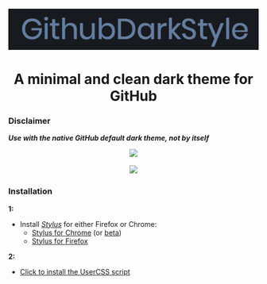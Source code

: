 <p align="center">
  <img src="assets/gds.png" />
</p>

<h1 align="center">A minimal and clean dark theme for GitHub</h1>

### Disclaimer

**_Use with the native GitHub default dark theme, not by itself_**

<p align="center">
  <img width="900"
       src="assets/profile-screenshot.png">
</p>

<p align="center">
  <img width="900"
       src="assets/org-screenshot.png">
</p>

### Installation

**1:**

- Install [*Stylus*](https://github.com/openstyles/stylus) for either Firefox or Chrome:
  * [Stylus for Chrome](https://chrome.google.com/webstore/detail/stylus/clngdbkpkpeebahjckkjfobafhncgmne?hl=en) (or [beta](https://chrome.google.com/webstore/detail/stylus-beta/apmmpaebfobifelkijhaljbmpcgbjbdo))
  * [Stylus for Firefox](https://addons.mozilla.org/en-US/firefox/addon/styl-us/)  

**2:**

- [Click to  install the UserCSS script](https://raw.githubusercontent.com/brian6932/GithubDarkStyle/master/styles/githubDarkStyle.user.css)
